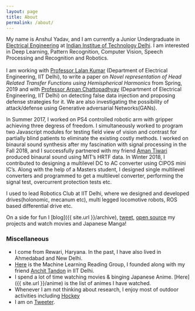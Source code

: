 ```yaml
---
layout: page
title: About
permalink: /about/
---
```

My name is Anshul Yadav, and I am currently a Junior Undergraduate in [Electrical Engineering](http://ee.iitd.ernet.in/) at [Indian Institue of Technology Delhi](http://www.iitd.ac.in/). I am interested in Deep Learning, Pattern Recognition, Computer Vision, Speech Processing and Recognition and Robotics.
<br><br>
I am working with <a href = "http://web.iitd.ac.in/~lalank/">Professor Lalan Kumar</a> (Department of Electrical Engineering, IIT Delhi), to write a paper on <i>Novel representation of Head Related Transfer Functions using Hemispherical Harmonics</i> from Spring, 2019 and with <a href="https://sites.google.com/site/arpanchattop/">Professor Arpan Chattopadhyay</a> (Department of Electrical Engineering, IIT Delhi) on detecting false data injection and proposing defense strategies for it. <!-- Our system comprises of a number of sensors which are observing some process and sending the data to a remote estimator. These sensors are prone to attacks of various kinds. --> We are also investigating the possibility of attack/defense using Generative adversarial Networks(GANs).

In Summer 2017, I worked on PS4 controlled robotic arm with gripper achieving three degress of freedom. I simultaneously worked to program two Javascript modules for testing field view of vision and contrast for partially blind patients to eliminate the existing costly methods. I worked on binaural sound synthesis after my fascination with signal processing in the Fall 2018, and I successfully partnered with my friend <a href="https://www.linkedin.com/in/amantiwari1503/">Aman Tiwari</a> produced binaural sound using MIT’s HRTF data. In Winter 2018, I contributed to designing a multilevel DC to AC converter using CIPOS mini IC’s. Along with the help of a Masters student, I designed single multilevel converters and programmed to get a multilevel converter, performing the signal test, overcurrent protection tests etc.

I used to lead Robotics Club at IIT Delhi, where we designed and developed drives(holonomic, mecanum etc), multi legged locomotive robots, ROS based differential drive etc.

On a side for fun I [blog]({{ site.url }}/archive), [tweet](https://twitter.com/anshulyadav1911), [open source](https://github.com/anshul3899) my projects and watch movies and Japanese Manga!

### Miscellaneous
* I come from Rewari, Haryana. In the past, I have also lived in Ahmedabad and New Delhi.
* [Here](https://mlrg-iitd.github.io/) is the Machine Learning Reading Group, I founded along with my friend [Anchit Tandon](https://twitter.com/anchit_tandon) in IIT Delhi.
* I spend a lot of time watching movies & binging Japanese Anime. [Here]({{ site.url }}/anime) is the list of animes I have watched.
* Whenever I am not thinking about research, I enjoy most of outdoor activities including [Hockey]() 
* I am on [Tweeter](https://twitter.com/anshulyadav1911).